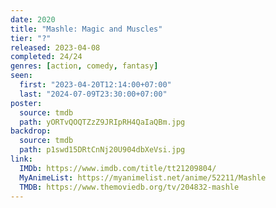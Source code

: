 ```yaml
---
date: 2020
title: "Mashle: Magic and Muscles"
tier: "?"
released: 2023-04-08
completed: 24/24
genres: [action, comedy, fantasy]
seen:
  first: "2023-04-20T12:14:00+07:00"
  last: "2024-07-09T23:30:00+07:00"
poster:
  source: tmdb
  path: yORTvQOQTZzZ9JRIpRH4QaIaQBm.jpg
backdrop:
  source: tmdb
  path: p1swd15DRtCnNj20U904dbXeVsi.jpg
link:
  IMDb: https://www.imdb.com/title/tt21209804/
  MyAnimeList: https://myanimelist.net/anime/52211/Mashle
  TMDB: https://www.themoviedb.org/tv/204832-mashle
---
```

